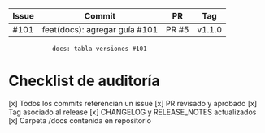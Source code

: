 | Issue | Commit                                                      | PR    | Tag    |
| ----- | ----------------------------------------------------------- | ----- | ------ |
| #101  | feat(docs): agregar guía #101                               | PR #5 | v1.1.0 |
                docs: tabla versiones #101 


# Checklist de auditoría

[x] Todos los commits referencian un issue
[x] PR revisado y aprobado
[x] Tag asociado al release
[x] CHANGELOG y RELEASE_NOTES actualizados
[x] Carpeta /docs contenida en repositorio